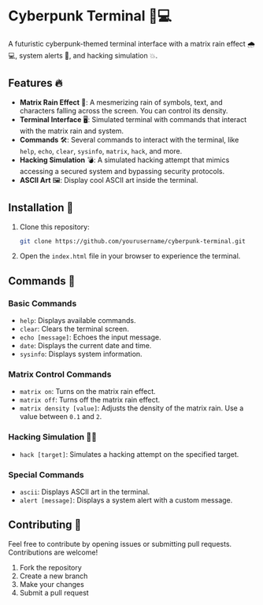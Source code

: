# Cyberpunk Terminal 🚀💻

A futuristic cyberpunk-themed terminal interface with a matrix rain effect 🌧️💻, system alerts 🚨, and hacking simulation 💥.

## Features 🔥

- **Matrix Rain Effect** 🌿: A mesmerizing rain of symbols, text, and characters falling across the screen. You can control its density.
- **Terminal Interface** 🖥️: Simulated terminal with commands that interact with the matrix rain and system.
- **Commands** 🛠️: Several commands to interact with the terminal, like `help`, `echo`, `clear`, `sysinfo`, `matrix`, `hack`, and more.
- **Hacking Simulation** 💣: A simulated hacking attempt that mimics accessing a secured system and bypassing security protocols.
- **ASCII Art** 🖼️: Display cool ASCII art inside the terminal.


## Installation 🔧

1. Clone this repository:

    ```bash
    git clone https://github.com/yourusername/cyberpunk-terminal.git
    ```

2. Open the `index.html` file in your browser to experience the terminal.

## Commands 📝

### Basic Commands

- `help`: Displays available commands.
- `clear`: Clears the terminal screen.
- `echo [message]`: Echoes the input message.
- `date`: Displays the current date and time.
- `sysinfo`: Displays system information.

### Matrix Control Commands

- `matrix on`: Turns on the matrix rain effect.
- `matrix off`: Turns off the matrix rain effect.
- `matrix density [value]`: Adjusts the density of the matrix rain. Use a value between `0.1` and `2`.

### Hacking Simulation 🕵️‍♀️

- `hack [target]`: Simulates a hacking attempt on the specified target.

### Special Commands

- `ascii`: Displays ASCII art in the terminal.
- `alert [message]`: Displays a system alert with a custom message.

## Contributing 🤝

Feel free to contribute by opening issues or submitting pull requests. Contributions are welcome!

1. Fork the repository
2. Create a new branch
3. Make your changes
4. Submit a pull request

